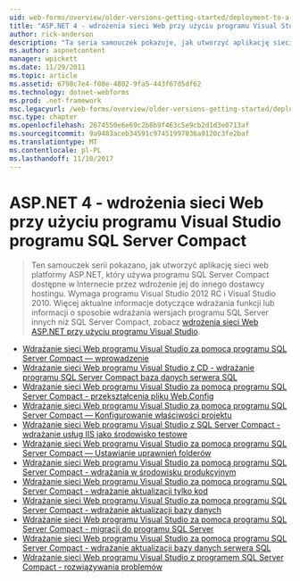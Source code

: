 ```yaml
---
uid: web-forms/overview/older-versions-getting-started/deployment-to-a-hosting-provider/index
title: "ASP.NET 4 - wdrożenia sieci Web przy użyciu programu Visual Studio programu SQL Server Compact | Dokumentacja firmy Microsoft"
author: rick-anderson
description: "Ta seria samouczek pokazuje, jak utworzyć aplikację sieci web platformy ASP.NET, który używa programu SQL Server Compact dostępne w Internecie przez wdrożenie jej h innych firm..."
ms.author: aspnetcontent
manager: wpickett
ms.date: 11/29/2011
ms.topic: article
ms.assetid: 6798c7e4-f08e-4802-9fa5-443f67d5df62
ms.technology: dotnet-webforms
ms.prod: .net-framework
msc.legacyurl: /web-forms/overview/older-versions-getting-started/deployment-to-a-hosting-provider
msc.type: chapter
ms.openlocfilehash: 2674550e6e69c2b8b9f463c5e9cb2d1d3e0713af
ms.sourcegitcommit: 9a9483aceb34591c97451997036a9120c3fe2baf
ms.translationtype: MT
ms.contentlocale: pl-PL
ms.lasthandoff: 11/10/2017
---
```

<a name="aspnet-4---web-deployment-with-sql-server-compact-using-visual-studio"></a>ASP.NET 4 - wdrożenia sieci Web przy użyciu programu Visual Studio programu SQL Server Compact
====================
> Ten samouczek serii pokazano, jak utworzyć aplikację sieci web platformy ASP.NET, który używa programu SQL Server Compact dostępne w Internecie przez wdrożenie jej do innego dostawcy hostingu. Wymaga programu Visual Studio 2012 RC i Visual Studio 2010. Więcej aktualne informacje dotyczące wdrażania funkcji lub informacji o sposobie wdrażania wersjach programu SQL Server innych niż SQL Server Compact, zobacz [wdrożenia sieci Web ASP.NET przy użyciu programu Visual Studio](../../deployment/visual-studio-web-deployment/introduction.md).


- [Wdrażanie sieci Web programu Visual Studio za pomocą programu SQL Server Compact — wprowadzenie](deployment-to-a-hosting-provider-introduction-1-of-12.md)
- [Wdrażanie sieci Web programu Visual Studio z CD - wdrażanie programu SQL Server Compact baza danych serwera SQL](deployment-to-a-hosting-provider-deploying-sql-server-compact-databases-2-of-12.md)
- [Wdrażanie sieci Web programu Visual Studio za pomocą programu SQL Server Compact - przekształcenia pliku Web.Config](deployment-to-a-hosting-provider-web-config-file-transformations-3-of-12.md)
- [Wdrażanie sieci Web programu Visual Studio za pomocą programu SQL Server Compact — Konfigurowanie właściwości projektu](deployment-to-a-hosting-provider-configuring-project-properties-4-of-12.md)
- [Wdrażanie sieci Web programu Visual Studio z SQL Server Compact - wdrażanie usług IIS jako środowisko testowe](deployment-to-a-hosting-provider-deploying-to-iis-as-a-test-environment-5-of-12.md)
- [Wdrażanie sieci Web programu Visual Studio za pomocą programu SQL Server Compact — Ustawianie uprawnień folderów](deployment-to-a-hosting-provider-setting-folder-permissions-6-of-12.md)
- [Wdrażanie sieci Web programu Visual Studio za pomocą programu SQL Server Compact - wdrażania w środowisku produkcyjnym](deployment-to-a-hosting-provider-deploying-to-the-production-environment-7-of-12.md)
- [Wdrażanie sieci Web programu Visual Studio za pomocą programu SQL Server Compact - wdrażanie aktualizacji tylko kod](deployment-to-a-hosting-provider-deploying-a-code-only-update-8-of-12.md)
- [Wdrażanie sieci Web programu Visual Studio za pomocą programu SQL Server Compact - wdrażanie aktualizacji bazy danych](deployment-to-a-hosting-provider-deploying-a-database-update-9-of-12.md)
- [Wdrażanie sieci Web programu Visual Studio za pomocą programu SQL Server Compact - migracji do programu SQL Server](deployment-to-a-hosting-provider-migrating-to-sql-server-10-of-12.md)
- [Wdrażanie sieci Web programu Visual Studio za pomocą programu SQL Server Compact - wdrażanie aktualizacji bazy danych serwera SQL](deployment-to-a-hosting-provider-deploying-a-sql-server-database-update-11-of-12.md)
- [Wdrażanie sieci Web programu Visual Studio z programem SQL Server Compact - rozwiązywania problemów](deployment-to-a-hosting-provider-creating-and-installing-deployment-packages-12-of-12.md)
